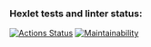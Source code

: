 ### Hexlet tests and linter status:
[![Actions Status](https://github.com/tramacore/java-project-71/actions/workflows/hexlet-check.yml/badge.svg)](https://github.com/tramacore/java-project-71/actions)
[![Maintainability](https://api.codeclimate.com/v1/badges/049c0ce9104310d33f94/maintainability)](https://codeclimate.com/github/tramacore/java-project-71/maintainability)